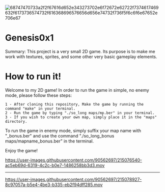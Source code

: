 ![68747470733a2f2f67616d652e343273702e6f72672e62722f7374617469632f6173736574732f616368696576656d656e74732f736f5f6c6f6e67652e706e67](https://user-images.githubusercontent.com/90562697/224490910-38de86d6-46c5-41bc-9852-e6178b76b934.png)


# Genesis0x1
Summary: This project is a very small 2D game. Its purpose is to make me work with textures, sprites, and some other very basic gameplay elements.

# How to run it!
Welcome to my 2D game! In order to run the game in simple, no enemy mode, please follow these steps:

    1 - After cloning this repository, Make the game by running the command "make" in your terminal.
    2 - Run the game by typing "./so_long maps/mp.ber" in your terminal.
    3 - If you wish to create your own map, simply place it in the "maps" directory.

To run the game in enemy mode, simply suffix your map name with "_bonus.ber" and use the command "./so_long_bonus maps/mapname_bonus.ber" in the terminal.

Enjoy the game!


https://user-images.githubusercontent.com/90562697/215076540-ac5eb69d-6319-4c2c-b0e7-1486258bb3d3.mov



-----------------------------------------------------------------------------------------------------------------------------------------------------------



https://user-images.githubusercontent.com/90562697/215078927-8c97057a-b5e4-4be3-b335-eb2f94dff285.mov

